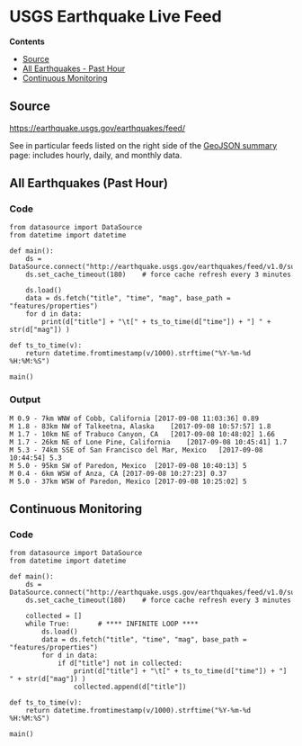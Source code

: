 # USGS Earthquake Live Feed 

**Contents**

- [Source](#source)
- [All Earthquakes - Past Hour](#all-earthquakes-past-hour)
- [Continuous Monitoring](#continuous-monitoring)


## Source

https://earthquake.usgs.gov/earthquakes/feed/

See in particular feeds listed on the right side of the [GeoJSON summary](https://earthquake.usgs.gov/earthquakes/feed/v1.0/geojson.php) page: includes hourly, daily, and monthly data.

## All Earthquakes (Past Hour)

### Code

````
from datasource import DataSource
from datetime import datetime

def main():
    ds = DataSource.connect("http://earthquake.usgs.gov/earthquakes/feed/v1.0/summary/all_hour.geojson")
    ds.set_cache_timeout(180)    # force cache refresh every 3 minutes
    
    ds.load()    
    data = ds.fetch("title", "time", "mag", base_path = "features/properties")
    for d in data:
        print(d["title"] + "\t[" + ts_to_time(d["time"]) + "] " + str(d["mag"]) )

def ts_to_time(v):
    return datetime.fromtimestamp(v/1000).strftime("%Y-%m-%d %H:%M:%S")

main()
````

### Output

````
M 0.9 - 7km WNW of Cobb, California	[2017-09-08 11:03:36] 0.89
M 1.8 - 83km NW of Talkeetna, Alaska	[2017-09-08 10:57:57] 1.8
M 1.7 - 10km NE of Trabuco Canyon, CA	[2017-09-08 10:48:02] 1.66
M 1.7 - 26km NE of Lone Pine, California	[2017-09-08 10:45:41] 1.7
M 5.3 - 74km SSE of San Francisco del Mar, Mexico	[2017-09-08 10:44:54] 5.3
M 5.0 - 95km SW of Paredon, Mexico	[2017-09-08 10:40:13] 5
M 0.4 - 6km WSW of Anza, CA	[2017-09-08 10:27:23] 0.37
M 5.0 - 37km WSW of Paredon, Mexico	[2017-09-08 10:25:02] 5
````


## Continuous Monitoring

### Code

````
from datasource import DataSource
from datetime import datetime

def main():
    ds = DataSource.connect("http://earthquake.usgs.gov/earthquakes/feed/v1.0/summary/all_hour.geojson")
    ds.set_cache_timeout(180)    # force cache refresh every 3 minutes
    
    collected = []
    while True:       # **** INFINITE LOOP ****
        ds.load()    
        data = ds.fetch("title", "time", "mag", base_path = "features/properties")
        for d in data:
            if d["title"] not in collected:
                print(d["title"] + "\t[" + ts_to_time(d["time"]) + "] " + str(d["mag"]) )
                collected.append(d["title"])

def ts_to_time(v):
    return datetime.fromtimestamp(v/1000).strftime("%Y-%m-%d %H:%M:%S")

main()
````
